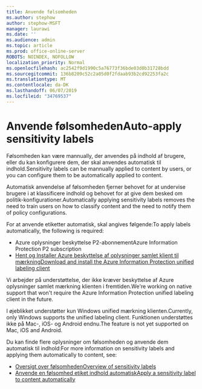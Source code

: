 ```yaml
---
title: Anvende følsomheden
ms.author: stephow
author: stephow-MSFT
manager: laurawi
ms.date: ''
ms.audience: admin
ms.topic: article
ms.prod: office-online-server
ROBOTS: NOINDEX, NOFOLLOW
localization_priority: Normal
ms.openlocfilehash: ac2542f9d1990c5a76773f36bde03d0b31728bdd
ms.sourcegitcommit: 136b8209c52c2a05d0f2fdaab93b2cd92253fa2c
ms.translationtype: MT
ms.contentlocale: da-DK
ms.lasthandoff: 06/07/2019
ms.locfileid: "34769537"
---
```

# <a name="auto-apply-sensitivity-labels"></a><span data-ttu-id="8220d-102">Anvende følsomheden</span><span class="sxs-lookup"><span data-stu-id="8220d-102">Auto-apply sensitivity labels</span></span>

<span data-ttu-id="8220d-103">Følsomheden kan være mannually, der anvendes på indhold af brugere, eller du kan konfigurere dem, der skal anvendes automatisk til indhold.</span><span class="sxs-lookup"><span data-stu-id="8220d-103">Sensitivity labels can be mannually applied to content by users, or you can configure them to be automatically applied to content.</span></span>

<span data-ttu-id="8220d-104">Automatisk anvendelse af følsomheden fjerner behovet for at undervise brugere i at klassificere indhold og behovet for at give dem besked om politik-konfigurationer.</span><span class="sxs-lookup"><span data-stu-id="8220d-104">Automatically applying sensitivity labels removes the need to train users on how to classify content and the need to notify them of policy configurations.</span></span>

<span data-ttu-id="8220d-105">For at anvende etiketter automatisk, skal angives følgende:</span><span class="sxs-lookup"><span data-stu-id="8220d-105">To apply labels automatically, the following is required:</span></span>

- <span data-ttu-id="8220d-106">Azure oplysninger beskyttelse P2-abonnement</span><span class="sxs-lookup"><span data-stu-id="8220d-106">Azure Information Protection P2 subscription</span></span>
- [<span data-ttu-id="8220d-107">Hent og Installer Azure beskyttelse af oplysninger samlet klient til mærkning</span><span class="sxs-lookup"><span data-stu-id="8220d-107">Download and install the Azure Information Protection unified labeling client</span></span>](https://docs.microsoft.com/azure/information-protection/rms-client/install-unifiedlabelingclient-app)

<span data-ttu-id="8220d-108">Vi arbejder på understøttelse, der ikke kræver beskyttelse af Azure oplysninger samlet mærkning klienten i fremtiden.</span><span class="sxs-lookup"><span data-stu-id="8220d-108">We're working on native support that won't require the Azure Information Protection unified labeling client in the future.</span></span>

<span data-ttu-id="8220d-109">I øjeblikket understøtter kun Windows unified mærkning klienten.</span><span class="sxs-lookup"><span data-stu-id="8220d-109">Currently, only Windows supports the unified labeling client.</span></span>  <span data-ttu-id="8220d-110">Funktionen understøttes ikke på Mac-, iOS- og Android endnu.</span><span class="sxs-lookup"><span data-stu-id="8220d-110">The feature is not yet supported on Mac, iOS and Android.</span></span>

<span data-ttu-id="8220d-111">Du kan finde flere oplysninger om følsomheden og anvende dem automatisk til indhold:</span><span class="sxs-lookup"><span data-stu-id="8220d-111">For more information on sensitivity labels and applying them automatically to content,  see:</span></span>

- [<span data-ttu-id="8220d-112">Oversigt over følsomheden</span><span class="sxs-lookup"><span data-stu-id="8220d-112">Overview of sensitivity labels</span></span>](https://docs.microsoft.com/office365/securitycompliance/sensitivity-labels)
- [<span data-ttu-id="8220d-113">Anvende en følsomhed etiket indhold automatisk</span><span class="sxs-lookup"><span data-stu-id="8220d-113">Apply a sensitivity label to content automatically</span></span>](https://docs.microsoft.com/office365/securitycompliance/apply_sensitivity_label_automatically)